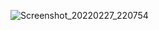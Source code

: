 ![Screenshot_20220227_220754](https://user-images.githubusercontent.com/84784260/155888610-4c3e58e1-d84e-4041-bfe4-16ed0890562c.png)
